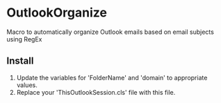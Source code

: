 # OutlookOrganize
Macro to automatically organize Outlook emails based on email subjects using RegEx 

## Install
1. Update the variables for 'FolderName' and 'domain' to appropriate values.
2. Replace your 'ThisOutlookSession.cls' file with this file.
